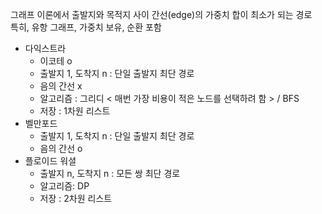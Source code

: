 그래프 이론에서 출발지와 목적지 사이 간선(edge)의 가중치 합이 최소가 되는 경로    
특히, 유항 그래프, 가중치 보유, 순환 포함    
- 다익스트라
  - 이코테 o
  - 출발지 1, 도착지 n : 단일 출발지 최단 경로
  - 음의 간선 x
  - 알고리즘 : 그리디 < 매번 가장 비용이 적은 노드를 선택하려 함 > / BFS
  - 저장 : 1차원 리스트
- 벨만포드
  - 출발지 1, 도착지 n : 단일 출발지 최단 경로
  - 음의 간선 o
- 플로이드 워셜
  - 출발지 n, 도착지 n : 모든 쌍 최단 경로
  - 알고리즘: DP
  - 저장 : 2차원 리스트
